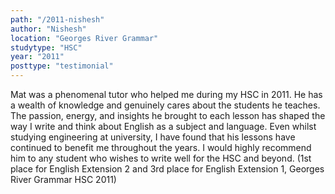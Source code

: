 ```yaml
---
path: "/2011-nishesh"
author: "Nishesh"
location: "Georges River Grammar"
studytype: "HSC"
year: "2011"
posttype: "testimonial"
---
```


Mat was a phenomenal tutor who helped me during my HSC in 2011. He has a wealth of knowledge and genuinely cares about the students he teaches. 
The passion, energy, and insights he brought to each lesson has shaped the way I write and think about English as a subject and language. Even whilst studying engineering at university, 
I have found that his lessons have continued to benefit me throughout the years. I would highly recommend him to any student who wishes to write well for the HSC and beyond.
(1st place for English Extension 2 and 3rd place for English Extension 1, Georges River Grammar HSC 2011)
